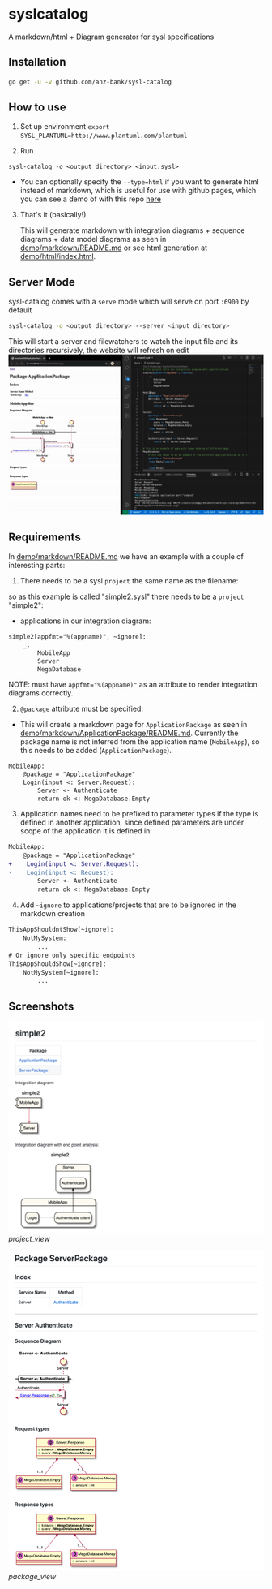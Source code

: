 # syslcatalog

A markdown/html + Diagram generator for sysl specifications

## Installation

```bash
go get -u -v github.com/anz-bank/sysl-catalog
```

## How to use
1. Set up environment
`export SYSL_PLANTUML=http://www.plantuml.com/plantuml`

2. Run 

```bashs
sysl-catalog -o <output directory> <input.sysl>
```
- You can optionally specify the `--type=html` if you want to generate html instead of markdown, which is useful for use with github pages, which you can see a demo of with this repo [here](https://anz-bank.github.io/sysl-catalog/)

3. That's it (basically!)

    This will generate markdown with integration diagrams + sequence diagrams + data model diagrams as seen in [demo/markdown/README.md](demo/markdown/README.md) or see html generation at [demo/html/index.html](demo/html/index.html).


## Server Mode
sysl-catalog comes with a `serve` mode which will serve on port `:6900` by default

```bash 
sysl-catalog -o <output directory> --server <input directory>
```
This will start a server and filewatchers to watch the input file and its directories recursively, the website will refresh on edit
![example gif](resources/example.gif)

## Requirements
In [demo/markdown/README.md](demo/markdown/README.md) we have an example with a couple of interesting parts:

1. There needs to be a sysl `project` the same name as the filename:

so as this example is called "simple2.sysl" there needs to be a `project` "simple2":
- applications in our integration diagram:
```
simple2[appfmt="%(appname)", ~ignore]:
    _:
        MobileApp
        Server
        MegaDatabase
```
NOTE: must have `appfmt="%(appname)"` as an attribute to render integration diagrams correctly.

2. `@package` attribute must be specified:
- This will create a markdown page for `ApplicationPackage` as seen in [demo/markdown/ApplicationPackage/README.md](demo/markdown/ApplicationPackage/README.md).
 Currently the package name is not inferred from the application name (`MobileApp`), so this needs to be added (`ApplicationPackage`).
```
MobileApp:
    @package = "ApplicationPackage"
    Login(input <: Server.Request):
        Server <- Authenticate
        return ok <: MegaDatabase.Empty
```

3. Application names need to be prefixed to parameter types if the type is defined in another application, since defined parameters are under scope of the application it is defined in:
```diff
MobileApp:
    @package = "ApplicationPackage"
+    Login(input <: Server.Request):
-    Login(input <: Request):
        Server <- Authenticate
        return ok <: MegaDatabase.Empty
```

4. Add `~ignore` to applications/projects that are to be ignored in the markdown creation
```diff
ThisAppShouldntShow[~ignore]:
    NotMySystem:
        ...
# Or ignore only specific endpoints
ThisAppShouldShow[~ignore]:
    NotMySystem[~ignore]:
        ...
```

## Screenshots
![resources/project_view.png](resources/project_view.png)
*project_view*

![resources/package_view.png](resources/package_view.png)
*package_view*
